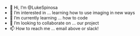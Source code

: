 - 👋 Hi, I’m @LukeSpinosa
- 👀 I’m interested in ... learning how to use imaging in new ways
- 🌱 I’m currently learning ... how to code
- 💞️ I’m looking to collaborate on ... our project
- 📫 How to reach me ... email above or slack!

<!---
LukeSpinosa/LukeSpinosa is a ✨ special ✨ repository because its `README.md` (this file) appears on your GitHub profile.
You can click the Preview link to take a look at your changes.
--->
